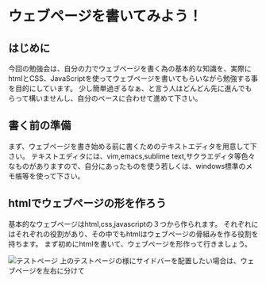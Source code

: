 # ウェブページを書いてみよう！

## はじめに

 今回の勉強会は、自分の力でウェブページを書く為の基本的な知識を、実際にhtmlとCSS、JavaScriptを使ってウェブページを書いてもらいながら勉強する事を目的にしています。
 少し簡単過ぎるなぁ、と言う人はどんどん先に進んでもらって構いませんし、自分のペースに合わせて進めて下さい。

## 書く前の準備

 まず、ウェブページを書き始める前に書くためのテキストエディタを用意して下さい。
 テキストエディタには、vim,emacs,sublime text,サクラエディタ等色々なものがありますので、自分にあったものを使う若しくは、windows標準のメモ帳等を使って下さい。

## htmlでウェブページの形を作ろう

 基本的なウェブページはhtml,css,javascriptの３つから作られます。
 それぞれにはそれぞれの役割があり、その中でもhtmlはウェブページの骨組みを作る役割を持ちます。
 まず初めにhtmlを書いて、ウェブページを形作って行きましょう。

 ![テストページ](figure1.jpg)
 上のテストページの様にサイドバーを配置したい場合は、ウェブページを左右に分けて
